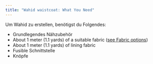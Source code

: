 ```yaml
---
title: "Wahid waistcoat: What You Need"
---
```


Um Wahid zu erstellen, benötigst du Folgendes:

- Grundlegendes Nähzubehör
- About 1 meter (1.1 yards) of a suitable fabric ([see Fabric options](/docs/patterns/wahid/fabric))
- About 1 meter (1.1 yards) of lining fabric
- Fusible Schnittstelle
- Knöpfe
